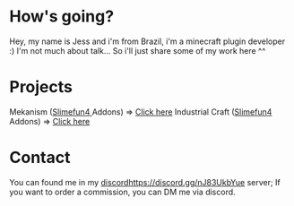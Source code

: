 # How's going?
  Hey, my name is Jess and i'm from Brazil, i'm a minecraft plugin developer :)
  I'm not much about talk... So i'll just share some of my work here ^^

# Projects
  Mekanism ([Slimefun4 ](https://github.com/Slimefun/Slimefun4) Addons) => [Click here](https://github.com/TheExotik/Mekanism)
  Industrial Craft ([Slimefun4](https://github.com/Slimefun/Slimefun4) Addons) => [Click here](https://github.com/TheExotik/IndustrialCraft)

# Contact
  You can found me in my [discord](https://discord.gg/nJ83UkbYue)https://discord.gg/nJ83UkbYue server;
  If you want to order a commission, you can DM me via discord.
